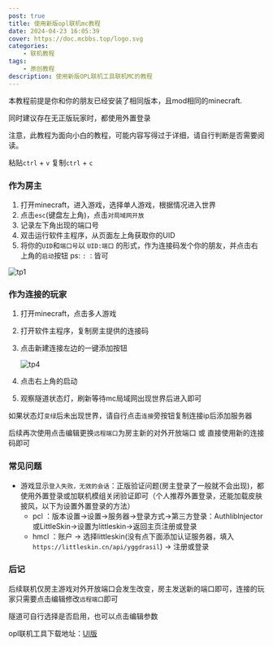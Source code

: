 ```yaml
---
post: true
title: 使用新版opl联机mc教程
date: 2024-04-23 16:05:39
cover: https://doc.mcbbs.top/logo.svg
categories:
    - 联机教程
tags:
    - 原创教程
description: 使用新版OPL联机工具联机MC的教程
---
```


本教程前提是你和你的朋友已经安装了相同版本，且mod相同的minecraft.

同时建议存在无正版玩家时，都使用外置登录

注意，此教程为面向小白的教程，可能内容写得过于详细，请自行判断是否需要阅读。

粘贴`ctrl` + `v`   复制`ctrl` + `c`

### 作为房主

1. 打开minecraft，进入游戏，选择单人游戏，根据情况进入世界
2. 点击`esc`(键盘左上角)，点击`对局域网开放`
3. 记录左下角出现的端口号
4. 双击运行软件主程序，从页面左上角获取你的UID
5. 将你的`UID`和`端口号`以 `UID:端口` 的形式，作为连接码发个你的朋友，并点击右上角的`启动`按钮   ps: `:` `：`皆可

![tp1](https://blog.gldhn.top/2024/04/22/opl_mc/tp1.png)

### 作为连接的玩家

1. 打开minecraft，点击多人游戏
2. 打开软件主程序，复制房主提供的连接码
3. 点击新建连接左边的一键添加按钮

    ![tp4](https://blog.gldhn.top/2024/04/22/opl_mc/PixPin_2024-08-08_16-45-21.png)

4. 点击右上角的启动 
5. 观察隧道状态灯，刷新等待mc局域网出现世界后进入即可

如果状态灯`变绿`后未出现世界，请自行点击`连接`旁按钮复制连接ip后添加服务器

后续再次使用点击编辑更换`远程端口`为房主新的对外开放端口 或 直接使用新的连接码即可

### 常见问题

- 游戏显示`登入失败，无效的会话`：正版验证问题(房主登录了一般就不会出现)，都使用外置登录或加联机模组关闭验证即可（个人推荐外置登录，还能加载皮肤披风，以下为设置外置登录的方法）
  - pcl ：版本设置->设置->服务器->登录方式->第三方登录：AuthlibInjector或LittleSkin->设置为littleskin->返回主页注册或登录
  - hmcl ：账户 -> 选择littleskin(没有点下面添加认证服务器，填入`https://littleskin.cn/api/yggdrasil`) -> 注册或登录

### 后记

后续联机仅房主游戏对外开放端口会发生改变，房主发送新的端口即可，连接的玩家只需要点击编辑修改`远程端口`即可

隧道可自行选择是否启用，也可以点击编辑参数

opl联机工具下载地址：[UI版](https://blog.gldhn.top/2024/04/19/opl_ui/)
